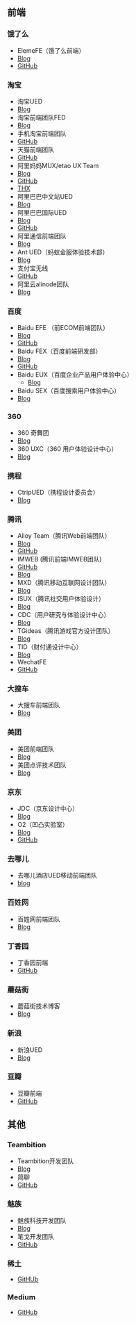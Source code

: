 
## 前端

### 饿了么
- ElemeFE（饿了么前端）
 - [Blog](https://fe.ele.me/)
 - [GitHub](https://github.com/ElemeFE)

### 淘宝
- 淘宝UED
 - [Blog](http://ued.taobao.org/blog/)
- 淘宝前端团队FED
 - [Blog](http://taobaofed.org/)
- 手机淘宝前端团队
 - [GitHub](https://github.com/amfe/article/issues)
- 天猫前端团队
 - [GitHub](https://github.com/tmallfe/tmallfe.github.io/issues)
- 阿里妈妈MUX/etao UX Team
 - [Blog](http://mux.alimama.com/)
 - [GitHub](https://github.com/etaoux)
 - [THX](https://github.com/thx)
- 阿里巴巴中文站UED
 - [Blog](http://www.aliued.cn/)
- 阿里巴巴国际UED
 - [Blog](http://www.aliued.com/)
 - [GitHub](https://github.com/sdc-alibaba)
- 阿里通信前端团队
 - [Blog](https://aliqin.github.io/)
- Ant UED（蚂蚁金服体验技术部）
 - [Blog](https://github.com/ant-ued/blog/issues)
- 支付宝无线
 - [GitHub](https://am-team.github.io/)
- 阿里云alinode团队
 - [Blog](http://alinode.aliyun.com/blog)

### 百度
- Baidu EFE （前ECOM前端团队）
 - [Blog](http://efe.baidu.com/)
 - [GitHub](https://github.com/ecomfe)
- Baidu FEX（百度前端研发部）
 - [Blog](http://fex.baidu.com/)
 - [GitHub](https://github.com/fex-team/)
- Baidu EUX（百度企业产品用户体验中心）
  - [Blog](http://eux.baidu.com/)
- Baidu SEX（百度搜索用户体验中心）
 - [Blog](http://sux.baidu.com/)

### 360
- 360 奇舞团
 - [Blog](http://www.75team.com/)
- 360 UXC（360 用户体验设计中心）
 - [Blog](http://uxc.360.cn/)

### 携程
- CtripUED（携程设计委员会）
 - [Blog](http://ued.ctrip.com/blog/)

### 腾讯
- Alloy Team（腾讯Web前端团队）
 - [Blog](http://www.alloyteam.com/)
 - [GitHub](https://github.com/alloyteam)
- IMWEB (腾讯前端IMWEB团队)
 - [GitHub](http://imweb.github.io/)
 - [Blog](http://imweb.io/)
- MXD（腾讯移动互联网设计团队）
 - [Blog](http://mxd.tencent.com/)
- ISUX（腾讯社交用户体验设计）
 - [Blog](https://isux.tencent.com/)
- CDC（用户研究与体验设计中心）
 - [Blog](http://cdc.tencent.com/)
- TGideas（腾讯游戏官方设计团队）
 - [Blog](http://tgideas.qq.com/)
- TID（财付通设计中心）
 - [Blog](http://tid.tenpay.com/)
- WechatFE
 - [GitHub](https://github.com/WechatFE)

### 大搜车
- 大搜车前端团队
 - [Blog](http://f2e.souche.com/blog/)

### 美团
- 美团前端团队
 - [Blog](http://fe.meituan.com/)
- 美团点评技术团队
 - [Blog](http://tech.meituan.com/)

### 京东
- JDC（京东设计中心）
 - [Blog](https://jdc.jd.com/)
- O2（凹凸实验室）
 - [Blog](http://aotu.io/)
 - [GitHub](https://github.com/o2team)

### 去哪儿
- 去哪儿酒店UED移动前端团队
 - [blog](http://ued.qunar.com/mobile/blog/)

### 百姓网
- 百姓网前端团队
 - [Blog](https://github.com/baixing/FE-Blog/issues)

### 丁香园
- 丁香园前端
 - [GitHub](https://github.com/dxy-biz-developer)

### 蘑菇街
- 蘑菇街技术博客
 - [Blog](http://mogu.io/)

### 新浪
- 新浪UED
 - [Blog](http://ued.sina.com.cn/)

### 豆瓣
- 豆瓣前端
 - [GitHub](https://github.com/douban-f2e)

## 其他

### Teambition
- Teambition开发团队
 - [Blog](https://www.teambition.com/developer/blog)
- 简聊
 - [GitHub](https://github.com/jianliaoim)

### 魅族
- 魅族科技开发团队
 - [Blog](https://segmentfault.com/blog/meizu)
- 笔戈开发团队
 - [GitHub](https://github.com/bigertech)

### 稀土
- [GitHUb](https://github.com/xitu)

### Medium
- [GitHub](https://github.com/Medium/)
